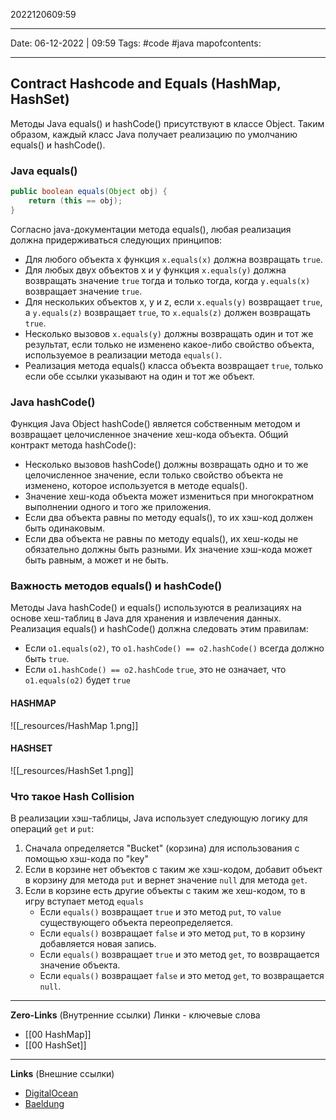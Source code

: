 2022120609:59
___
Date: 06-12-2022 | 09:59
Tags: #code #java 
mapofcontents:
___
## Contract Hashcode and Equals (HashMap, HashSet)
Методы Java equals() и hashCode() присутствуют в классе Object. Таким образом, каждый класс Java получает реализацию по умолчанию equals() и hashCode().

### Java equals()
```java
public boolean equals(Object obj) {
    return (this == obj);
}
```
Согласно java-документации метода equals(), любая реализация должна придерживаться следующих принципов: 
- Для любого объекта x функция `x.equals(x)` должна возвращать `true`. 
- Для любых двух объектов x и y функция `x.equals(y)` должна возвращать значение `true` тогда и только тогда, когда `y.equals(x)` возвращает значение `true`. 
- Для нескольких объектов x, y и z, если `x.equals(y)` возвращает `true`, а `y.equals(z)` возвращает `true`, то `x.equals(z)` должен возвращать `true`. 
- Несколько вызовов `x.equals(y)` должны возвращать один и тот же результат, если только не изменено какое-либо свойство объекта, используемое в реализации метода `equals()`.
- Реализация метода equals() класса объекта возвращает `true`, только если обе ссылки указывают на один и тот же объект.

### Java hashCode()
Функция Java Object hashCode() является собственным методом и возвращает целочисленное значение хеш-кода объекта. 
Общий контракт метода hashCode(): 
- Несколько вызовов hashCode() должны возвращать одно и то же целочисленное значение, если только свойство объекта не изменено, которое используется в методе equals(). 
- Значение хеш-кода объекта может измениться при многократном выполнении одного и того же приложения. 
- Если два объекта равны по методу equals(), то их хэш-код должен быть одинаковым. 
- Если два объекта не равны по методу equals(), их хеш-коды не обязательно должны быть разными. Их значение хэш-кода может быть равным, а может и не быть.

### Важность методов equals() и hashCode()
Методы Java hashCode() и equals() используются в реализациях на основе хеш-таблиц в Java для хранения и извлечения данных. Реализация equals() и hashCode() должна следовать этим правилам:
- Если `o1.equals(o2)`, то `o1.hashCode() == o2.hashCode()` всегда должно быть `true`. 
- Если `o1.hashCode() == o2.hashCode` `true`, это не означает, что `o1.equals(o2)` будет `true`

#### HASHMAP

![[_resources/HashMap 1.png]]


#### HASHSET
![[_resources/HashSet 1.png]]


### Что такое Hash Collision
В реализации хэш-таблицы, Java использует следующую логику для операций `get` и `put`:
1. Сначала определяется "Bucket" (корзина) для использования с помощью хэш-кода по "key"
2. Если в корзине нет объектов с таким же хэш-кодом, добавит объект в корзину для метода `put` и вернет значение `null` для метода `get`.
3. Если в корзине есть другие объекты с таким же хеш-кодом, то в игру вступает метод `equals`
	- Если `equals()` возвращает `true` и это метод `put`, то `value` существующего объекта переопределяется.
	- Если `equals()` возвращает `false` и это метод `put`, то в корзину добавляется новая запись.
	- Если `equals()` возвращает `true` и это метод `get`, то возвращается значение объекта.
	- Если `equals()` возвращает `false` и это метод `get`, то возвращается `null`.



-----
**Zero-Links**  (Внутренние ссылки) Линки - ключевые слова
- [[00 HashMap]]
- [[00 HashSet]]

------
**Links** (Внешние ссылки)
- [DigitalOcean](https://www.digitalocean.com/community/tutorials/java-equals-hashcode)
- [Baeldung](https://www.baeldung.com/java-equals-hashcode-contracts)